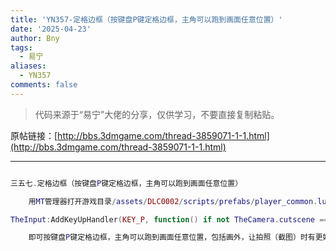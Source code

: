 ```yaml
---
title: 'YN357-定格边框（按键盘P键定格边框，主角可以跑到画面任意位置）'
date: '2025-04-23'
author: Bny
tags:
  - 易宁
aliases:
  - YN357
comments: false
---
```


> 代码来源于“易宁”大佬的分享，仅供学习，不要直接复制粘贴。

原帖链接：[http://bbs.3dmgame.com/thread-3859071-1-1.html](http://bbs.3dmgame.com/thread-3859071-1-1.html)

---

```lua  

三五七.定格边框（按键盘P键定格边框，主角可以跑到画面任意位置）	用MT管理器打开游戏目录/assets/DLC0002/scripts/prefabs/player_common.lua文件，在inst:AddComponent("playercontroller")的下一行插入以下内容：TheInput:AddKeyUpHandler(KEY_P, function() if not TheCamera.cutscene == false then TheCamera:CutsceneMode(false) else TheCamera:CutsceneMode(true) end end )	即可按键盘P键定格边框，主角可以跑到画面任意位置，包括画外，让拍照（截图）时有更好的构图，再次按P键解锁边框

```  

